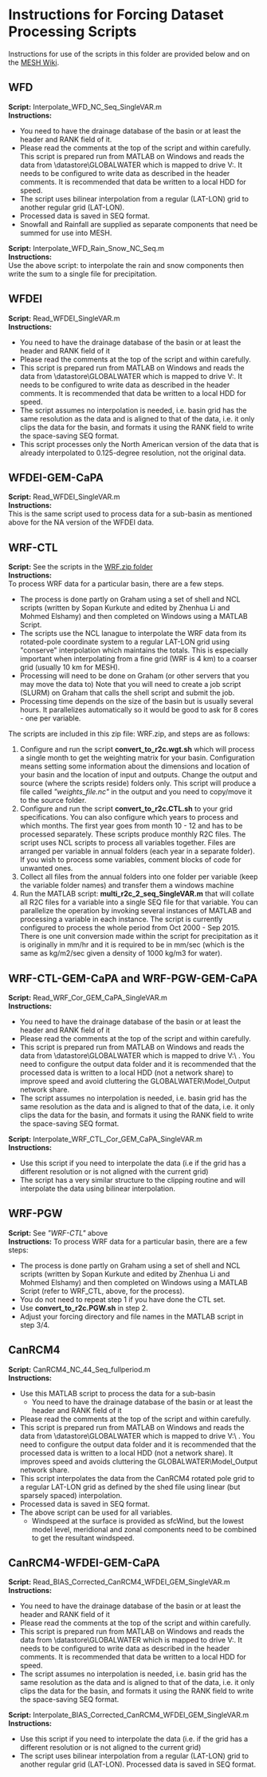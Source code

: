 # Instructions for Forcing Dataset Processing Scripts
Instructions for use of the scripts in this folder are provided below and on the [MESH Wiki](https://wiki.usask.ca/display/MESH/Forcing+Datasets+for+MESH).

## WFD
**Script:** Interpolate_WFD_NC_Seq_SingleVAR.m  
**Instructions:**
- You need to have the drainage database of the basin or at least the header and RANK field of it.
- Please read the comments at the top of the script and within carefully. This script is prepared run from MATLAB on Windows and reads the data from \\datastore\GLOBALWATER which is mapped to drive V:\. It needs to be configured to write data as described in the header comments. It is recommended that data be written to a local HDD for speed.
- The script uses bilinear interpolation from a regular (LAT-LON) grid to another regular grid (LAT-LON).
- Processed data is saved in SEQ format.
- Snowfall and Rainfall are supplied as separate components that need be summed for use into MESH.

**Script:** Interpolate_WFD_Rain_Snow_NC_Seq.m   
**Instructions:**   
Use the above script: to interpolate the rain and snow components then write the sum to a single file for precipitation.

## WFDEI
**Script:** Read_WFDEI_SingleVAR.m  
**Instructions:**
- You need to have the drainage database of the basin or at least the header and RANK field of it
- Please read the comments at the top of the script and within carefully.
- This script is prepared run from MATLAB on Windows and reads the data from \\datastore\GLOBALWATER which is mapped to drive V:\. It needs to be configured to write data as described in the header comments. It is recommended that data be written to a local HDD for speed.
- The script assumes no interpolation is needed, i.e. basin grid has the same resolution as the data and is aligned to that of the data, i.e. it only clips the data for the basin, and formats it using the RANK field to write the space-saving SEQ format.
- This script processes only the North American version of the data that is already interpolated to 0.125-degree resolution, not the original data.

## WFDEI-GEM-CaPA
**Script:** Read_WFDEI_SingleVAR.m  
**Instructions:**   
This is the same script used to process data for a sub-basin as mentioned above for the NA version of the WFDEI data.

## WRF-CTL
**Script:** See the scripts in the [WRF.zip folder](./WRF.zip)  
**Instructions:**  
To process WRF data for a particular basin, there are a few steps.

- The process is done partly on Graham using a set of shell and NCL scripts (written by Sopan Kurkute and edited by Zhenhua Li and Mohmed Elshamy) and then completed on Windows using a MATLAB Script.
- The scripts use the NCL lanague to interpolate the WRF data from its rotated-pole coordinate system to a regular LAT-LON grid using "conserve" interpolation which maintains the totals.
This is especially important when interpolating from a fine grid (WRF is 4 km) to a coarser grid (usually 10 km for MESH).
- Processing will need to be done on Graham (or other servers that you may move the data to)
Note that you will need to create a job script (SLURM) on Graham that calls the shell script and submit the job.
- Processing time depends on the size of the basin but is usually several hours. It parallelizes automatically so it would be good to ask for 8 cores - one per variable.

The scripts are included in this zip file: WRF.zip, and steps are as follows:

1. Configure and run the script **convert_to_r2c.wgt.sh** which will process a single month to get the weighting matrix for your basin. Configuration means setting some information about the dimensions and location of your basin and the location of input and outputs. Change the output and source (where the scripts reside) folders only. This script will produce a file called *"weights_file.nc"* in the output and you need to copy/move it to the source folder.
2. Configure and run the script **convert_to_r2c.CTL.sh** to your grid specifications. You can also configure which years to process and which months.  The first year goes from month 10 - 12 and has to be processed separately. These scripts produce monthly R2C files. The script uses NCL scripts to process all variables together. Files are arranged per variable in annual folders (each year in a separate folder). If you wish to process some variables, comment blocks of code for unwanted ones.
3. Collect all files from the annual folders into one folder per variable (keep the variable folder names) and transfer them a windows machine
4. Run the MATLAB script: **multi_r2c_2_seq_SingleVAR.m** that will collate all R2C files for a variable into a single SEQ file for that variable. You can parallelize the operation by invoking several instances of MATLAB and processing a variable in each instance. The script is currently configured to process the whole period from Oct 2000 - Sep 2015. There is one unit conversion made within the script for precipitation as it is originally in mm/hr and it is required to be in mm/sec (which is the same as kg/m2/sec given a density of 1000 kg/m3 for water).

## WRF-CTL-GEM-CaPA and WRF-PGW-GEM-CaPA
**Script:** Read_WRF_Cor_GEM_CaPA_SingleVAR.m  
**Instructions:**
- You need to have the drainage database of the basin or at least the header and RANK field of it
- Please read the comments at the top of the script and within carefully.
- This script is prepared run from MATLAB on Windows and reads the data from \\datastore\GLOBALWATER which is mapped to drive V:\ . You need to configure the output data folder and it is recommended that the processed data is written to a local HDD (not a network share) to improve speed and avoid cluttering the GLOBALWATER\Model_Output network share.
- The script assumes no interpolation is needed, i.e. basin grid has the same resolution as the data and is aligned to that of the data, i.e. it only clips the data for the basin, and formats it using the RANK field to write the space-saving SEQ format.

**Script:** Interpolate_WRF_CTL_Cor_GEM_CaPA_SingleVAR.m  
**Instructions:**  
- Use this script if you need to interpolate the data (i.e if the grid has a different resolution or is not aligned with the current grid)
- The script has a very similar structure to the clipping routine and will interpolate the data using bilinear interpolation.

## WRF-PGW
**Script:** See *"WRF-CTL"* above  
**Instructions:**
To process WRF data for a particular basin, there are a few steps:
- The process is done partly on Graham using a set of shell and NCL scripts (written by Sopan Kurkute and edited by Zhenhua Li and Mohmed Elshamy) and then completed on Windows using a MATLAB Script (refer to WRF_CTL, above, for the process).
- You do not need to repeat step 1 if you have done the CTL set.
- Use **convert_to_r2c.PGW.sh** in step 2.
- Adjust your forcing directory and file names in the MATLAB script in step 3/4.

## CanRCM4
**Script:** CanRCM4_NC_44_Seq_fullperiod.m  
**Instructions:**
- Use this MATLAB script to process the data for a sub-basin
  - You need to have the drainage database of the basin or at least the header and RANK field of it
- Please read the comments at the top of the script and within carefully.
- This script is prepared run from MATLAB on Windows and reads the data from \\datastore\GLOBALWATER which is mapped to drive V:\ . You need to configure the output data folder and it is recommended that the processed data is written to a local HDD (not a network share). It improves speed and avoids cluttering the GLOBALWATER\Model_Output network share.
- This script interpolates the data from the CanRCM4 rotated pole grid to a regular LAT-LON grid as defined by the shed file using linear (but sparsely spaced) interpolation.
- Processed data is saved in SEQ format.
- The above script can be used for all variables.
  - Windspeed at the surface is provided as sfcWind, but the lowest model level, meridional and zonal components need to be combined to get the resultant windspeed.

## CanRCM4-WFDEI-GEM-CaPA
**Script:** Read_BIAS_Corrected_CanRCM4_WFDEI_GEM_SingleVAR.m  
**Instructions:**
- You need to have the drainage database of the basin or at least the header and RANK field of it
- Please read the comments at the top of the script and within carefully.
- This script is prepared run from MATLAB on Windows and reads the data from \\datastore\GLOBALWATER which is mapped to drive V:\. It needs to be configured to write data as described in the header comments. It is recommended that data be written to a local HDD for speed.
- The script assumes no interpolation is needed, i.e. basin grid has the same resolution as the data and is aligned to that of the data, i.e. it only clips the data for the basin, and formats it using the RANK field to write the space-saving SEQ format.

**Script:** Interpolate_BIAS_Corrected_CanRCM4_WFDEI_GEM_SingleVAR.m  
**Instructions:**
- Use this script if you need to interpolate the data (i.e. if the grid has a different resolution or is not aligned to the current grid)  
- The script uses bilinear interpolation from a regular (LAT-LON) grid to another regular grid (LAT-LON). Processed data is saved in SEQ format.
